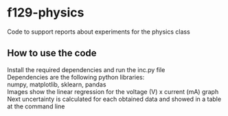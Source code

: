 # f129-physics
Code to support reports about experiments for the physics class

## How to use the code
Install the required dependencies and run the inc.py file  
Dependencies are the following python libraries:  
numpy, matplotlib, sklearn, pandas  
Images show the linear regression for the voltage (V) x current (mA) graph  
Next uncertainty is calculated for each obtained data and showed in a table at the command line
